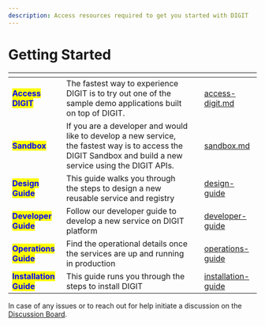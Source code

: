 ```yaml
---
description: Access resources required to get you started with DIGIT
---
```


# Getting Started

<table data-view="cards"><thead><tr><th></th><th></th><th></th><th data-hidden data-card-target data-type="content-ref"></th></tr></thead><tbody><tr><td><mark style="color:blue;"><strong>Access DIGIT</strong></mark></td><td>The fastest way to experience DIGIT is to try out one of the sample demo applications built on top of DIGIT. </td><td></td><td><a href="access-digit.md">access-digit.md</a></td></tr><tr><td><mark style="color:blue;"><strong>Sandbox</strong></mark></td><td>If you are a developer and would like to develop a new service, the fastest way is to access the DIGIT Sandbox and build a new service using the DIGIT APIs. </td><td></td><td><a href="sandbox.md">sandbox.md</a></td></tr><tr><td><mark style="color:blue;"><strong>Design Guide</strong></mark></td><td>This guide walks you through the steps to design a new reusable service and registry</td><td> </td><td><a href="../guides/design-guide/">design-guide</a></td></tr><tr><td><mark style="color:blue;"><strong>Developer Guide</strong></mark></td><td>Follow our developer guide to develop a new service on DIGIT platform</td><td></td><td><a href="../guides/developer-guide/">developer-guide</a></td></tr><tr><td><mark style="color:blue;"><strong>Operations Guide</strong></mark></td><td>Find the operational details once the services are up and running in production</td><td></td><td><a href="../guides/operations-guide/">operations-guide</a></td></tr><tr><td><mark style="color:blue;"><strong>Installation Guide</strong></mark></td><td>This guide runs you through the steps to install DIGIT </td><td></td><td><a href="../guides/installation-guide/">installation-guide</a></td></tr></tbody></table>

In case of any issues or to reach out for help initiate a discussion on the [Discussion Board](https://github.com/egovernments/Digit-Core/discussions).&#x20;

